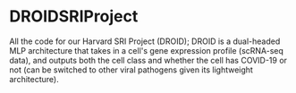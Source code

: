 # DROIDSRIProject
All the code for our Harvard SRI Project (DROID); DROID is a dual-headed MLP architecture that takes in a cell's gene expression profile (scRNA-seq data), and outputs both the cell class and whether the cell has COVID-19 or not (can be switched to other viral pathogens given its lightweight architecture).
